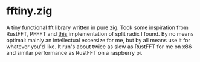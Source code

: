 # fftiny.zig

A tiny functional fft library written in pure zig. Took some inspiration from RustFFT, PFFFT and [this](https://gist.github.com/rygorous/500e48a94c64c4d83c7d) implementation of split radix I found. 
By no means optimal: mainly an intellectual excersize for me, but by all means use it for whatever you'd like. 
It run's about twice as slow as RustFFT for me on x86 and similar performance as RustFFT on a raspberry pi. 

